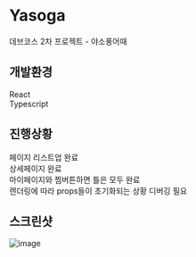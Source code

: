 # Yasoga
데브코스 2차 프로젝트 - 야소풍어때

## 개발환경
React<br>
Typescript

## 진행상황

페이지 리스트업 완료<br>
상세페이지 완료<br>
마이페이지와 찜버튼하면 틀은 모두 완료<br>
렌더링에 따라 props들이 초기화되는 상황 디버깅 필요

## 스크린샷

![image](https://github.com/user-attachments/assets/28e35ed3-dfff-44e5-9d49-1aaed9239088)
